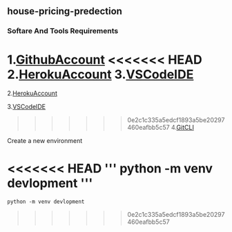 ## house-pricing-predection

### Softare And Tools Requirements

1.[GithubAccount](https://github.com)
<<<<<<< HEAD
2.[HerokuAccount](https://heroku.com)
3.[VSCodeIDE](https://code.visualstudio.com)
=======

2.[HerokuAccount](https://heroku.com)

3.[VSCodeIDE](https://code.visualstudio.com)

>>>>>>> 0e2c1c335a5edcf1893a5be20297460eafbb5c57
4.[GitCLI](https://git-scm.com/downloads)

Create a new environment

<<<<<<< HEAD
 ''' python -m venv devlopment '''
=======
   ```python -m venv devlopment ```
>>>>>>> 0e2c1c335a5edcf1893a5be20297460eafbb5c57
